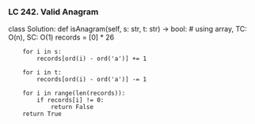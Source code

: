 ### LC 242. Valid Anagram
class Solution:
    def isAnagram(self, s: str, t: str) -> bool:
        # using array, TC: O(n), SC: O(1)
        records = [0] * 26
        
        for i in s:
            records[ord(i) - ord('a')] += 1
        
        for i in t:
            records[ord(i) - ord('a')] -= 1

        for i in range(len(records)):
            if records[i] != 0:
                return False
        return True